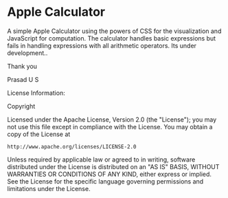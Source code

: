 Apple Calculator
===============

A simple Apple Calculator using the powers of CSS for the visualization and JavaScript for computation.
The calculator handles basic expressions but fails in handling expressions with all arithmetic operators. 
Its under development..

Thank you

Prasad U S


License Information:

Copyright 

Licensed under the Apache License, Version 2.0 (the "License");
you may not use this file except in compliance with the License.
You may obtain a copy of the License at

    http://www.apache.org/licenses/LICENSE-2.0

Unless required by applicable law or agreed to in writing, software
distributed under the License is distributed on an "AS IS" BASIS,
WITHOUT WARRANTIES OR CONDITIONS OF ANY KIND, either express or implied.
See the License for the specific language governing permissions and
limitations under the License.
